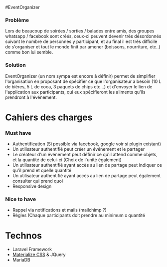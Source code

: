 #EventOrganizer

### Problème
Lors de beaucoup de soirées / sorties / balades entre amis, des groupes whatsapp / facebook sont créés, ceux-ci peuvent devenir très désordonnés suivant le nombre de personnes y participant, et au final il est très difficile de s'organiser et tout le monde finit par amener (boissons, nourriture, etc..) comme bon lui semble.

### Solution
EventOrganizer (un nom sympa est encore à définir) permet de simplifier l'organisation en proposant de spécifier ce que l'organisateur a besoin (10 L de bières, 5 L de coca, 3 paquets de chips etc...) et d'envoyer le lien de l'application aux participants, qui eux spécifieront les aliments qu'ils prendront à l'événement.

# Cahiers des charges

### Must have
* Authentification (Si possible via facebook, google voir si plugin existant)
* Un utilisateur authentifié peut créer un événement et le partager
* Le créateur d'un événement peut définir ce qu'il attend comme objets, et la quantité de celui-ci (Choix de l'unité également)
* Un utilisateur authentifié ayant accès au lien de partage peut indiquer ce qu'il prend et quelle quantité
* Un utilisateur authentifié ayant accès au lien de partage peut également consulter qui prend quoi
* Responsive design

### Nice to have
* Rappel via notifications et mails (mailchimp ?)
* Règles (Chaque participants doit prendre au minimum x quantité

# Technos
* Laravel Framework
* [Materialize CSS](http://materializecss.com) & JQuery
* MariaDB
